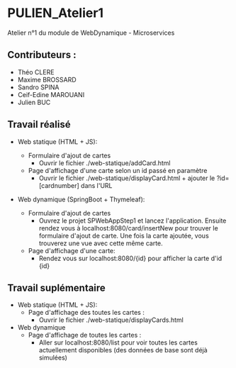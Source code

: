 # PULIEN_Atelier1
Atelier n°1 du module de WebDynamique - Microservices

## Contributeurs :
* Théo CLERE
* Maxime BROSSARD
* Sandro SPINA
* Ceif-Edine MAROUANI
* Julien BUC

## Travail réalisé

* Web statique (HTML + JS):
  * Formulaire d'ajout de cartes
    * Ouvrir le fichier ./web-statique/addCard.html
  * Page d'affichage d'une carte selon un id passé en paramètre
    * Ouvrir le fichier ./web-statique/displayCard.html + ajouter le ?id=[cardnumber] dans l'URL
      
* Web dynamique (SpringBoot + Thymeleaf):
  * Formulaire d'ajout de cartes
    * Ouvrez le projet SPWebAppStep1 et lancez l'application. Ensuite rendez vous à localhost:8080/card/insertNew pour trouver le formulaire d'ajout de carte. Une fois la carte ajoutée, vous trouverez une vue avec cette même carte.
  * Page d'affichage d'une carte:
    * Rendez vous sur localhost:8080/{id} pour afficher la carte d'id {id}  

## Travail suplémentaire

* Web statique (HTML + JS):
  * Page d'affichage des toutes les cartes :
    * Ouvrir le fichier ./web-statique/displayCards.html 
* Web dynamique
  * Page d'affichage de toutes les cartes : 
    * Aller sur localhost:8080/list pour voir toutes les cartes actuellement disponibles (des données de base sont déjà simulées)
